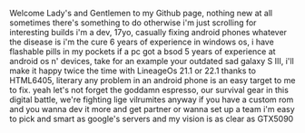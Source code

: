Welcome Lady's and Gentlemen to my Github page, nothing new at all sometimes there's something to do otherwise i'm just scrolling for interesting builds
i'm a dev, 17yo, casually fixing android phones whatever the disease is i'm the cure
6 years of experience in windows os, i have flashable pills in my pockets if a pc got a bsod
5 years of experience at android os n' devices, take for an example your outdated sad galaxy S III, i'll make it happy twice the time with LineageOs 21.1 or 22.1 thanks to HTML6405, literary any problem in an android phone is an easy target to me to fix.
yeah let's not forget the goddamn espresso, our survival gear in this digital battle, we're fighting lige vilrumites
anyway if you have a custom rom and you wanna dev it more and get partner or wanna set up a team i'm easy to pick and smart as google's servers and my vision is as clear as GTX5090
